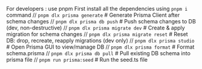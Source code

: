 For developers : use pnpm
First install all the dependencies using ` pnpm i ` command
// ` pnpm dlx prisma generate `      # Generate Prisma Client after schema changes
// ` pnpm dlx prisma db push `       # Push schema changes to DB (dev, non-destructive)
// ` pnpm dlx prisma migrate dev `   # Create & apply migration for schema changes
// ` pnpm dlx prisma migrate reset `  # Reset DB: drop, recreate, reapply migrations (dev only)
// ` pnpm dlx prisma studio `        # Open Prisma GUI to view/manage DB
// ` pnpm dlx prisma format `        # Format schema.prisma
// ` pnpm dlx prisma db pull `       # Pull existing DB schema into prisma file
// ` pnpm run prisma:seed `           # Run the seed.ts file